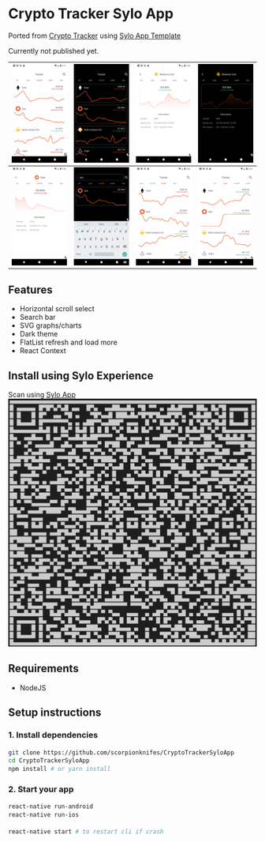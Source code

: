 # Crypto Tracker Sylo App

Ported from [Crypto Tracker](https://github.com/scorpionknifes/CryptoTracker) using [Sylo App Template](https://www.npmjs.com/package/@sylo/connected-app-cli)

Currently not published yet.

![](/images/light_home.png)   |  ![](/images/dark_home.png)  |  ![](/images/light_crypto.png)  |  ![](/images/dark_crypto.png)
:-------------------------:|:-------------------------:|:-------------------------:|:-------------------------:
![](/images/light_search.png)   |  ![](/images/dark_search.png)  |  ![](/images/light_week.png)  |  ![](/images/light_year.png)

## Features

- Horizontal scroll select
- Search bar
- SVG graphs/charts
- Dark theme
- FlatList refresh and load more
- React Context

## Install using Sylo Experience

Scan using [Sylo App](https://www.sylo.io/wallet/)
![](/images/qrcode.png)

## Requirements

- NodeJS

## Setup instructions

### 1. Install dependencies

```bash
git clone https://github.com/scorpionknifes/CryptoTrackerSyloApp
cd CryptoTrackerSyloApp
npm install # or yarn install
```

### 2. Start your app

```bash
react-native run-android
react-native run-ios

react-native start # to restart cli if crash
```
